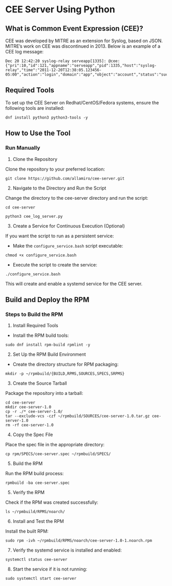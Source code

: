 # CEE Server Using Python

## What is Common Event Expression (CEE)?
CEE was developed by MITRE as an extension for Syslog, based on JSON. MITRE’s work on CEE was discontinued in 2013. Below is an example of a CEE log message:

```
Dec 20 12:42:20 syslog-relay serveapp[1335]: @cee: {"pri":10,"id":121,"appname":"serveapp","pid":1335,"host":"syslog-relay","time":"2011-12-20T12:38:05.123456-05:00","action":"login","domain":"app","object":"account","status":"success"}
```
## Required Tools

To set up the CEE Server on Redhat/CentOS/Fedora systems, ensure the following tools are installed:

```dnf install python3 python3-tools -y ```

## How to Use the Tool
### Run Manually

1. Clone the Repository

Clone the repository to your preferred location:

```git clone https://github.com/allamiro/cee-server.git```

2. Navigate to the Directory and Run the Script

Change the directory to the cee-server directory and run the script:

```cd cee-server```

```python3 cee_log_server.py```

3. Create a Service for Continuous Execution (Optional)

If you want the script to run as a persistent service:

* Make the ```configure_service.bash``` script executable:

```chmod +x configure_service.bash```

* Execute the script to create the service:

```./configure_service.bash ```

This will create and enable a systemd service for the CEE server.

## Build and Deploy the RPM

### Steps to Build the RPM

1. Install Required Tools

* Install the RPM build tools:

``` sudo dnf install rpm-build rpmlint -y ```

2. Set Up the RPM Build Environment

* Create the directory structure for RPM packaging:

```mkdir -p ~/rpmbuild/{BUILD,RPMS,SOURCES,SPECS,SRPMS}```

3. Create the Source Tarball

Package the repository into a tarball:

```
cd cee-server
mkdir cee-server-1.0
cp -r ./* cee-server-1.0/
tar --exclude-vcs -czf ~/rpmbuild/SOURCES/cee-server-1.0.tar.gz cee-server-1.0
rm -rf cee-server-1.0
```

4. Copy the Spec File

Place the spec file in the appropriate directory:

```cp rpm/SPECS/cee-server.spec ~/rpmbuild/SPECS/```

5. Build the RPM

Run the RPM build process:

```cd ~/rpmbuild/SPECS
rpmbuild -ba cee-server.spec
```

5. Verify the RPM

Check if the RPM was created successfully:

```ls ~/rpmbuild/RPMS/noarch/```

6. Install and Test the RPM

Install the built RPM:

```sudo rpm -ivh ~/rpmbuild/RPMS/noarch/cee-server-1.0-1.noarch.rpm```

7. Verify the systemd service is installed and enabled:


```systemctl status cee-server```

8. Start the service if it is not running:

```sudo systemctl start cee-server```